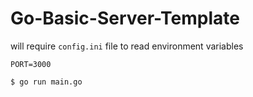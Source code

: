 # Go-Basic-Server-Template

will require `config.ini` file to read environment variables

```
PORT=3000
```

```
$ go run main.go
```